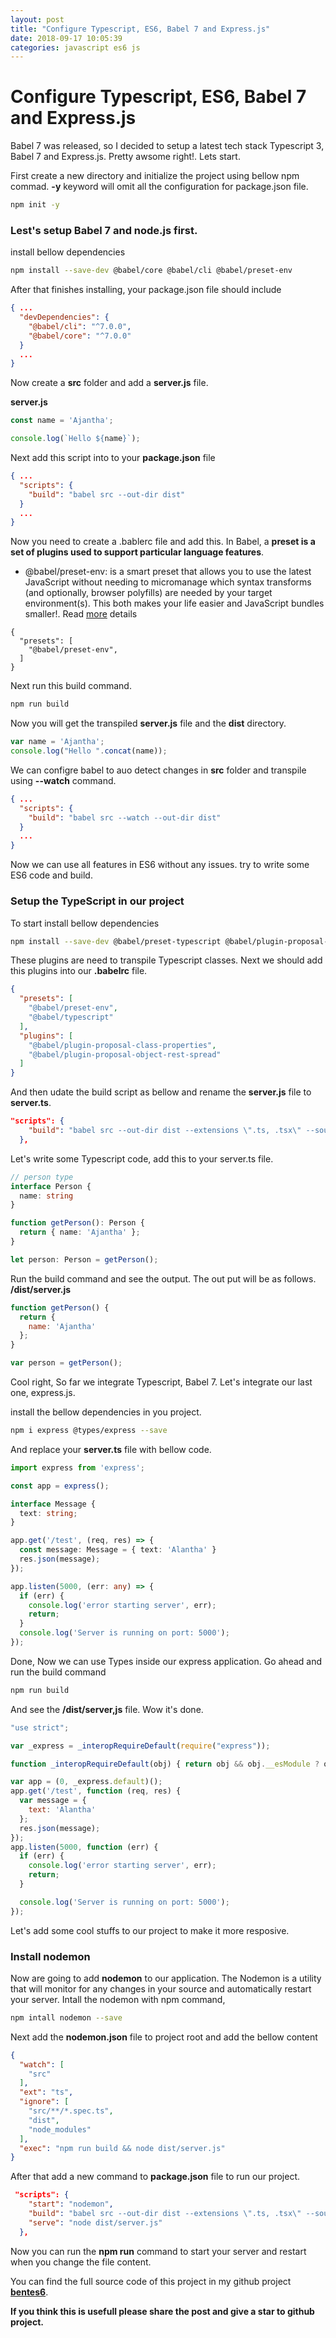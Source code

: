 ```yaml
---
layout: post
title: "Configure Typescript, ES6, Babel 7 and Express.js"
date: 2018-09-17 10:05:39
categories: javascript es6 js
---
```


# **Configure Typescript, ES6, Babel 7 and Express.js**

Babel 7 was released, so I decided to setup a latest tech stack Typescript 3, Babel 7 and Express.js. Pretty awsome right!. Lets start.

First create a new directory and initialize the project using bellow npm commad. **-y** keyword will omit all the configuration for package.json file.

``` bash
npm init -y
```

### **Lest's setup Babel 7 and node.js first.**

install bellow dependencies

``` bash
npm install --save-dev @babel/core @babel/cli @babel/preset-env
```

After that finishes installing, your package.json file should include

``` json
{ ...
  "devDependencies": {
    "@babel/cli": "^7.0.0",
    "@babel/core": "^7.0.0"
  }
  ...
}
```

Now create a **src** folder and add a **server.js** file.

**server.js**
```js
const name = 'Ajantha';

console.log(`Hello ${name}`);
```

Next add this script into to your **package.json** file
``` json
{ ...
  "scripts": {
    "build": "babel src --out-dir dist"
  }
  ...
}
```

Now you need to create a .bablerc file and add this. In Babel, a **preset is a set of plugins used to support particular language features**.

* @babel/preset-env: is a smart preset that allows you to use the latest JavaScript without needing to micromanage which syntax transforms (and optionally, browser polyfills) are needed by your target environment(s). This both makes your life easier and JavaScript bundles smaller!. Read [more](https://babeljs.io/docs/en/babel-preset-env) details

```
{
  "presets": [
    "@babel/preset-env",
  ]
}
```

Next run this build command.

``` bash
npm run build
```

Now you will get the transpiled **server.js** file and the **dist** directory.

``` js
var name = 'Ajantha';
console.log("Hello ".concat(name));
```

We can configre babel to auo detect changes in **src** folder and transpile using **--watch** command.

``` json
{ ...
  "scripts": {
    "build": "babel src --watch --out-dir dist"
  }
  ...
}
```

Now we can use all features in ES6 without any issues. try to write some ES6 code and build.

### **Setup the TypeScript in our project**

To start install bellow dependencies

```bash
npm install --save-dev @babel/preset-typescript @babel/plugin-proposal-class-properties @babel/plugin-proposal-object-rest-spread
```

These plugins are need to transpile Typescript classes. Next we should add this plugins into our **.babelrc** file.

```json
{
  "presets": [
    "@babel/preset-env",
    "@babel/typescript"
  ],
  "plugins": [
    "@babel/plugin-proposal-class-properties",
    "@babel/plugin-proposal-object-rest-spread"
  ]
}
```

And then udate the build script as bellow and rename the **server.js** file to **server.ts**.

```json
"scripts": {
    "build": "babel src --out-dir dist --extensions \".ts, .tsx\" --source-maps inline",
  },
```

Let's write some Typescript code, add this to your server.ts file.

```ts
// person type
interface Person {
  name: string
}

function getPerson(): Person {
  return { name: 'Ajantha' };
}

let person: Person = getPerson();
```

Run the build command and see the output. The out put will be as follows.
**/dist/server.js**

``` js
function getPerson() {
  return {
    name: 'Ajantha'
  };
}

var person = getPerson();
```

Cool right, So far we integrate Typescript, Babel 7. Let's integrate our last one, express.js.

install the bellow dependencies in you project.

``` bash
npm i express @types/express --save
```

And replace your **server.ts** file with bellow code.

```ts
import express from 'express';

const app = express();

interface Message {
  text: string;
}

app.get('/test', (req, res) => {
  const message: Message = { text: 'Alantha' }
  res.json(message);
});

app.listen(5000, (err: any) => {
  if (err) {
    console.log('error starting server', err);
    return;
  }
  console.log('Server is running on port: 5000');
});
```

Done, Now we can use Types inside our express application. Go ahead and run the build command

``` bash
npm run build
```

And see the **/dist/server,js** file. Wow it's done.

```js
"use strict";

var _express = _interopRequireDefault(require("express"));

function _interopRequireDefault(obj) { return obj && obj.__esModule ? obj : { default: obj }; }

var app = (0, _express.default)();
app.get('/test', function (req, res) {
  var message = {
    text: 'Alantha'
  };
  res.json(message);
});
app.listen(5000, function (err) {
  if (err) {
    console.log('error starting server', err);
    return;
  }

  console.log('Server is running on port: 5000');
});
```

Let's add some cool stuffs to our project to make it more resposive.

### **Install nodemon**

Now are going to add **nodemon** to our application. The Nodemon is a utility that will monitor for any changes in your source and automatically restart your server. Intall the nodemon with npm command,

```bash
npm intall nodemon --save
```

Next add the **nodemon.json** file to project root and add the bellow content

```json
{
  "watch": [
    "src"
  ],
  "ext": "ts",
  "ignore": [
    "src/**/*.spec.ts",
    "dist",
    "node_modules"
  ],
  "exec": "npm run build && node dist/server.js"
}
```

After that add a new command to **package.json** file to run our project.

```json
 "scripts": {
    "start": "nodemon",
    "build": "babel src --out-dir dist --extensions \".ts, .tsx\" --source-maps inline",
    "serve": "node dist/server.js"
  },
```

Now you can run the **npm run** command to start your server and restart when you change the file content.

You can find the full source code of this project in my github project **[bentes6](https://github.com/AjanthaB/bentes6)**.

**If you think this is usefull please share the post and give a star to github project.**
